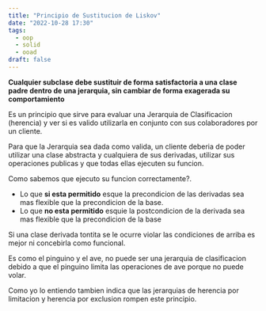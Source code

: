 ```yaml
---
title: "Principio de Sustitucion de Liskov"
date: "2022-10-28 17:30"
tags: 
  - oop
  - solid
  - ooad
draft: false
---
```

**Cualquier subclase debe sustituir de forma satisfactoria a una clase padre dentro de una jerarquia, sin cambiar de forma exagerada su comportamiento**

Es un principio que sirve para evaluar una Jerarquia de Clasificacion (herencia) y ver si es valido utilizarla en conjunto con sus colaboradores por un cliente.

Para que la Jerarquia sea dada como valida, un cliente deberia de poder utilizar una clase abstracta y cualquiera de sus derivadas, utilizar sus operaciones publicas y que todas ellas ejecuten su funcion.

Como sabemos que ejecuto su funcion correctamente?.
- Lo que **si esta permitido** esque la precondicion de las derivadas sea mas flexible que la precondicion de la base.
- Lo que **no esta permitido** esquie la postcondicion de la derivada sea mas flexible que la precondicion de la base

Si una clase derivada tontita se le ocurre violar las condiciones de arriba es mejor ni concebirla como funcional.

Es como el pinguino y el ave, no puede ser una jerarquia de clasificacion debido a que el pinguino limita las operaciones de ave porque no puede volar.

Como yo lo entiendo tambien indica que las jerarquias de herencia por limitacion y herencia por exclusion rompen este principio.

